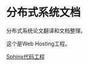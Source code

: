 分布式系统文档
==================

分布式系统论文翻译和文档整理。

这个是Web Hosting工程。

[Sphinx代码工程](https://github.com/dsdoc/dsdoc)